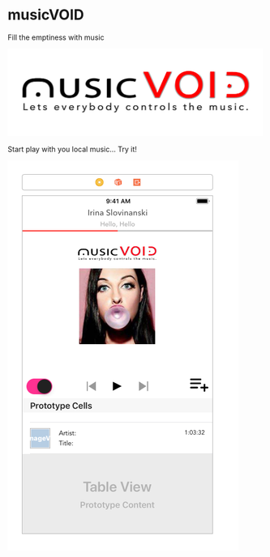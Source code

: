 # musicVOID
Fill the emptiness with music

![Presentation of musicVOID](https://github.com/bjarnet3/musicVOID/blob/master/musicVOID/library/Assets.xcassets/music_VOID_Logo_V2_3-bB-smaller-b.imageset/music_VOID_Logo_V2_3-bB-smaller-b.png)

Start play with you local music... Try it!

![Music Player](https://github.com/bjarnet3/musicVOID/blob/master/musicVOID/library/Assets.xcassets/music-player.imageset/music-player.png)

